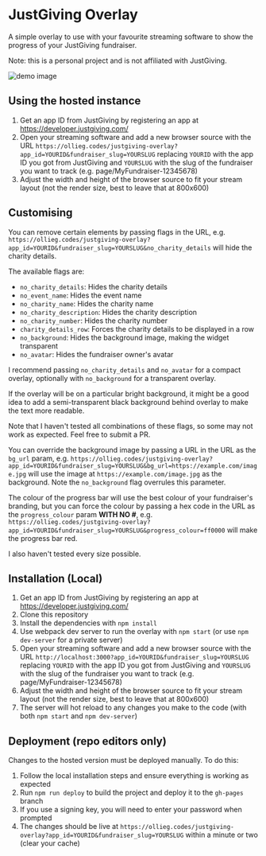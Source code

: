 # JustGiving Overlay

A simple overlay to use with your favourite streaming software to show the progress of your JustGiving fundraiser.

Note: this is a personal project and is not affiliated with JustGiving.

![demo image](https://github.com/user-attachments/assets/3a864967-85e9-4a89-b5a2-57fe916cde6f)

## Using the hosted instance

1. Get an app ID from JustGiving by registering an app at https://developer.justgiving.com/
2. Open your streaming software and add a new browser source with the URL `https://ollieg.codes/justgiving-overlay?app_id=YOURID&fundraiser_slug=YOURSLUG`
    replacing `YOURID` with the app ID you got from JustGiving and `YOURSLUG` with the slug of the fundraiser you want to track (e.g. page/MyFundraiser-12345678)
3. Adjust the width and height of the browser source to fit your stream layout (not the render size, best to leave that at 800x600)

## Customising

You can remove certain elements by passing flags in the URL, e.g. `https://ollieg.codes/justgiving-overlay?app_id=YOURID&fundraiser_slug=YOURSLUG&no_charity_details` will hide the charity details.

The available flags are:
- `no_charity_details`: Hides the charity details
- `no_event_name`: Hides the event name
- `no_charity_name`: Hides the charity name
- `no_charity_description`: Hides the charity description
- `no_charity_number`: Hides the charity number
- `charity_details_row`: Forces the charity details to be displayed in a row
- `no_background`: Hides the background image, making the widget transparent
- `no_avatar`: Hides the fundraiser owner's avatar

I recommend passing `no_charity_details` and `no_avatar` for a compact overlay, optionally with `no_background` for a transparent overlay.

If the overlay will be on a particular bright background, it might be a good idea to add a semi-transparent black background behind overlay to make the text more readable.

Note that I haven't tested all combinations of these flags, so some may not work as expected. Feel free to submit a PR.

You can override the background image by passing a URL in the URL as the `bg_url` param, e.g. `https://ollieg.codes/justgiving-overlay?app_id=YOURID&fundraiser_slug=YOURSLUG&bg_url=https://example.com/image.jpg` will use the image at `https://example.com/image.jpg` as the background. Note the `no_background` flag overrules this parameter.

The colour of the progress bar will use the best colour of your fundraiser's branding, but you can force the colour by passing a hex code in the URL as the `progress_colour` param **WITH NO #**, e.g. `https://ollieg.codes/justgiving-overlay?app_id=YOURID&fundraiser_slug=YOURSLUG&progress_colour=ff0000` will make the progress bar red.

I also haven't tested every size possible.

## Installation (Local)

1. Get an app ID from JustGiving by registering an app at https://developer.justgiving.com/
2. Clone this repository
3. Install the dependencies with `npm install`
4. Use webpack dev server to run the overlay with `npm start` (or use `npm dev-server` for a private server)
5. Open your streaming software and add a new browser source with the URL `http://localhost:3000?app_id=YOURID&fundraiser_slug=YOURSLUG`
    replacing `YOURID` with the app ID you got from JustGiving and `YOURSLUG` with the slug of the fundraiser you want to track (e.g. page/MyFundraiser-12345678)
6. Adjust the width and height of the browser source to fit your stream layout (not the render size, best to leave that at 800x600)
7. The server will hot reload to any changes you make to the code (with both `npm start` and `npm dev-server`)

## Deployment (repo editors only)

Changes to the hosted version must be deployed manually. To do this:

1. Follow the local installation steps and ensure everything is working as expected
2. Run `npm run deploy` to build the project and deploy it to the `gh-pages` branch
3. If you use a signing key, you will need to enter your password when prompted
4. The changes should be live at `https://ollieg.codes/justgiving-overlay?app_id=YOURID&fundraiser_slug=YOURSLUG` within a minute or two (clear your cache)
